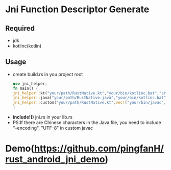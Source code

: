 # Jni Function Descriptor Generate
## Required
 - jdk
 - kotlinc(kotlin)

## Usage
 -  create build.rs in you project root
    ```rust
    use jni_helper;
    fn main() {
    jni_helper::kt("your/path/RustNative.kt","your/bin/kotlinc.bat","src/kt_jni.rs");//kt
    jni_helper::java("your/path/RustNative.java","your/bin/kotlinc.bat","src/java_jni.rs");//java
    jni_helper::custom("your/path/RustNative.kt",vec!["your/bin/javac","-d","classes/java","-encoding","UTF-8"],"src/java_jni.rs");//custom
    }
    ```
 - **include!()** jni.rs in your lib.rs
 - PS:If there are Chinese characters in the Java file, you need to include "-encoding", "UTF-8" in custom javac
# Demo(https://github.com/pingfanH/rust_android_jni_demo)